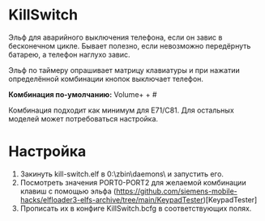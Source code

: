 # KillSwitch
Эльф для аварийного выключения телефона, если он завис в бесконечном цикле. 
Бывает полезно, если невозможно передёрнуть батарею, а телефон наглухо завис.

Эльф по таймеру опрашивает матрицу клавиатуры и при нажатии определённой комбинации кнопок выключает телефон.

**Комбинация по-умолчанию:** Volume+ + #

Комбинация подходит как минимум для E71/C81. Для остальных моделей может потребоваться настройка.

# Настройка
1. Закинуть kill-switch.elf в 0:\zbin\daemons\ и запустить его.
2. Посмотреть значения PORT0-PORT2 для желаемой комбинации клавиш с помощью эльфа (https://github.com/siemens-mobile-hacks/elfloader3-elfs-archive/tree/main/KeypadTester)[KeypadTester]
3. Прописать их в конфиге KillSwitch.bcfg в соответствующих полях.
